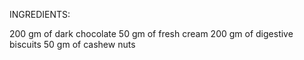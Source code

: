 INGREDIENTS:

200 gm of dark chocolate
50 gm of fresh cream
200 gm of digestive biscuits
50 gm of cashew nuts